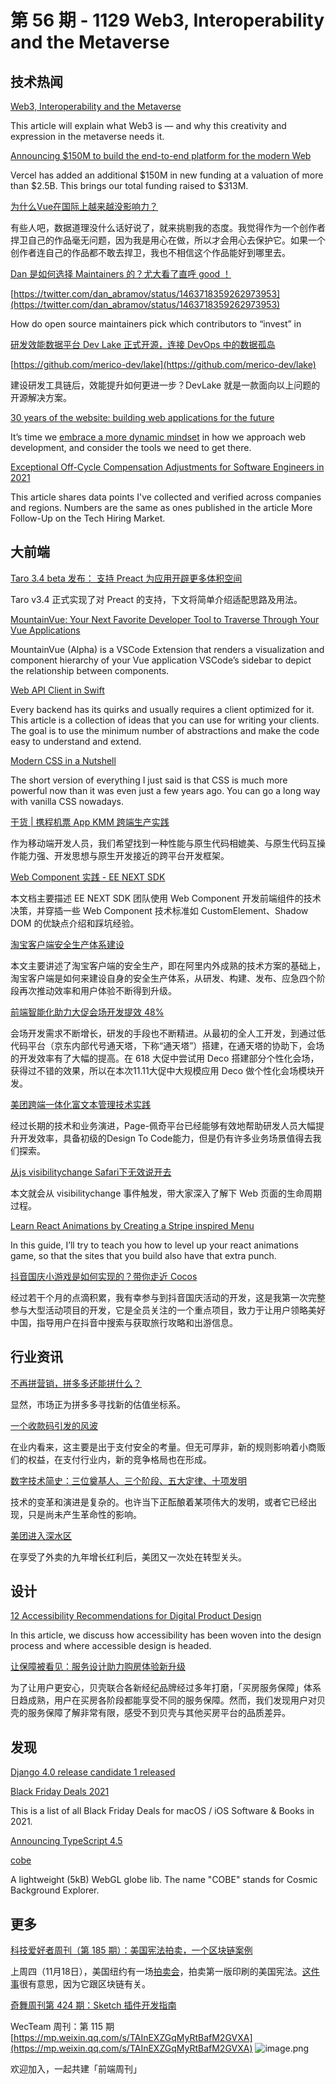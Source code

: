 # 第 56 期 - 1129 Web3, Interoperability and the Metaverse
## 技术热闻
[Web3, Interoperability and the Metaverse](https://medium.com/building-the-metaverse/web3-interoperability-and-the-metaverse-5b252dc39da)

This article will explain what Web3 is — and why this creativity and expression in the metaverse needs it.

[Announcing $150M to build the end-to-end platform for the modern Web](https://vercel.com/blog/vercel-funding-series-d-and-valuation)

Vercel has added an additional $150M in new funding at a valuation of more than $2.5B. This brings our total funding raised to $313M.

[为什么Vue在国际上越来越没影响力？](https://www.zhihu.com/question/472193255/answer/2235015723)

有些人吧，数据道理没什么话好说了，就来挑剔我的态度。我觉得作为一个创作者捍卫自己的作品毫无问题，因为我是用心在做，所以才会用心去保护它。如果一个创作者连自己的作品都不敢去捍卫，我也不相信这个作品能好到哪里去。

[Dan 是如何选择 Maintainers 的？尤大看了直呼 good ！](https://mp.weixin.qq.com/s/-rV-j61E31Rh4-V4A0tLYg)


[https://twitter.com/dan_abramov/status/1463718359262973953](https://twitter.com/dan_abramov/status/1463718359262973953)

How do open source maintainers pick which contributors to “invest” in

[研发效能数据平台 Dev Lake 正式开源，连接 DevOps 中的数据孤岛](https://mp.weixin.qq.com/s/SSGQlSZW8zMtJVHizGdxsg)


[https://github.com/merico-dev/lake](https://github.com/merico-dev/lake)

建设研发工具链后，效能提升如何更进一步？DevLake 就是一款面向以上问题的开源解决方案。

[30 years of the website: building web applications for the future](https://www.fastly.com/blog/30-years-of-the-website-building-web-applications-for-the-future)

It’s time we [embrace a more dynamic mindset](https://www.fastly.com/blog/30-years-of-the-website-meeting-the-demands-of-the-future) in how we approach web development, and consider the tools we need to get there. 

[Exceptional Off-Cycle Compensation Adjustments for Software Engineers in 2021](https://blog.pragmaticengineer.com/off-cycle-compensation-adjustments-for-software-engineers-in-2021/)

This article shares data points I've collected and verified across companies and regions. Numbers are the same as ones published in the article More Follow-Up on the Tech Hiring Market.

## 大前端
[Taro 3.4 beta 发布： 支持 Preact 为应用开辟更多体积空间](https://mp.weixin.qq.com/s/UKRp_bRkfgTG06ObVAEVQw)

Taro v3.4 正式实现了对 Preact 的支持，下文将简单介绍适配思路及用法。

[MountainVue: Your Next Favorite Developer Tool to Traverse Through Your Vue Applications](https://medium.com/@ryanlim301/mountainvue-your-next-favorite-developer-tool-to-traverse-through-your-vue-applications-34e2319d552a)

MountainVue (Alpha) is a VSCode Extension that renders a visualization and component hierarchy of your Vue application VSCode’s sidebar to depict the relationship between components.

[Web API Client in Swift](https://kean.blog/post/new-api-client)

Every backend has its quirks and usually requires a client optimized for it. This article is a collection of ideas that you can use for writing your clients. The goal is to use the minimum number of abstractions and make the code easy to understand and extend.

[Modern CSS in a Nutshell](https://cloudfour.com/thinks/modern-css-in-a-nutshell/)

The short version of everything I just said is that CSS is much more powerful now than it was even just a few years ago. You can go a long way with vanilla CSS nowadays.

[干货 | 携程机票 App KMM 跨端生产实践](https://mp.weixin.qq.com/s/gQNPO5iNFH1OQ-ygqjNfTA)

作为移动端开发人员，我们希望找到一种性能与原生代码相媲美、与原生代码互操作能力强、开发思想与原生开发接近的跨平台开发框架。

[Web Component 实践 - EE NEXT SDK](https://mp.weixin.qq.com/s/F5P0hySgkjQ2LEowwQfSsw)

本文档主要描述 EE NEXT SDK 团队使用 Web Component 开发前端组件的技术决策，并穿插一些 Web Component 技术标准如 CustomElement、Shadow DOM 的优缺点介绍和踩坑经验。

[淘宝客户端安全生产体系建设](https://mp.weixin.qq.com/s/ozjk76yFg-PF3eTfoJIbfQ)

本文主要讲述了淘宝客户端的安全生产，即在阿里内外成熟的技术方案的基础上，淘宝客户端是如何来建设自身的安全生产体系，从研发、构建、发布、应急四个阶段再次推动效率和用户体验不断得到升级。

[前端智能化助力大促会场开发提效 48%](https://mp.weixin.qq.com/s/5IKqy404OX8GdxttNHq6ow)

会场开发需求不断增长，研发的手段也不断精进。从最初的全人工开发，到通过低代码平台（京东内部代号通天塔，下称“通天塔”）搭建，在通天塔的协助下，会场的开发效率有了大幅的提高。在 618 大促中尝试用 Deco 搭建部分个性化会场，获得过不错的效果，所以在本次11.11大促中大规模应用 Deco 做个性化会场模块开发。

[美团跨端一体化富文本管理技术实践](https://tech.meituan.com/2021/11/25/page-webide-thrift.html)

经过长期的技术和业务演进，Page-佩奇平台已经能够有效地帮助研发人员大幅提升开发效率，具备初级的Design To Code能力，但是仍有许多业务场景值得去我们探索。

[从js visibilitychange Safari下无效说开去](https://www.zhangxinxu.com/wordpress/2021/11/js-visibilitychange-pagehide-lifecycle/)

本文就会从 visibilitychange 事件触发，带大家深入了解下 Web 页面的生命周期过程。

[Learn React Animations by Creating a Stripe inspired Menu](https://www.mikealche.com/software-development/learn-react-animations-by-creating-a-stripe-inspired-menu)

In this guide, I’ll try to teach you how to level up your react animations game, so that the sites that you build also have that extra punch.

[抖音国庆小游戏是如何实现的？带你走近 Cocos](https://mp.weixin.qq.com/s/cQ9S20Uxm6lir2pa1RF2cA)

经过若干个月的点滴积累，我有幸参与到抖音国庆活动的开发，这是我第一次完整参与大型活动项目的开发，它是全员关注的一个重点项目，致力于让用户领略美好中国，指导用户在抖音中搜索与获取旅行攻略和出游信息。

## 行业资讯
[不再拼营销，拼多多还能拼什么？](https://mp.weixin.qq.com/s/C424sKv2_GyBj8SkS-kywg)

显然，市场正为拼多多寻找新的估值坐标系。

[一个收款码引发的风波](https://mp.weixin.qq.com/s/-h9hG7KjceBvKAIRVNv_Aw)

在业内看来，这主要是出于支付安全的考量。但无可厚非，新的规则影响着小商贩们的权益，在支付行业内，新的竞争格局也在形成。

[数字技术简史：三位奠基人、三个阶段、五大定律、十项发明](https://mp.weixin.qq.com/s/YnoW0jKJ9juUjSBlcDqFeQ)

技术的变革和演进是复杂的。也许当下正酝酿着某项伟大的发明，或者它已经出现，只是尚未产生革命性的影响。

[美团进入深水区](https://mp.weixin.qq.com/s/3yo_1i3fzkrr2hf0U0zrCQ)

在享受了外卖的九年增长红利后，美团又一次处在转型关头。

## 设计
[12 Accessibility Recommendations for Digital Product Design](https://www.nearform.com/blog/12-accessibility-recommendations-designers/)

In this article, we discuss how accessibility has been woven into the design process and where accessible design is headed.

[让保障被看见：服务设计助力购房体验新升级](https://mp.weixin.qq.com/s/IMWqI_o6kemdLPcpiO7PsA)

为了让用户更安心，贝壳联合各新经纪品牌经过多年打磨，「买房服务保障」体系日趋成熟，用户在买房各阶段都能享受不同的服务保障。然而，我们发现用户对贝壳的服务保障了解非常有限，感受不到贝壳与其他买房平台的品质差异。

## 发现
[Django 4.0 release candidate 1 released](https://www.djangoproject.com/weblog/2021/nov/22/django-40-rc1/)


[Black Friday Deals 2021](https://github.com/mRs-/Black-Friday-Deals)

This is a list of all Black Friday Deals for macOS / iOS Software & Books in 2021.

[Announcing TypeScript 4.5](https://devblogs.microsoft.com/typescript/announcing-typescript-4-5/)


[cobe](https://github.com/shuding/cobe)

A lightweight (5kB) WebGL globe lib. The name "COBE" stands for Cosmic Background Explorer.

## 更多
[科技爱好者周刊（第 185 期）：美国宪法拍卖，一个区块链案例](http://www.ruanyifeng.com/blog/2021/11/weekly-issue-185.html)

上周四（11月18日），美国纽约有一场[拍卖会](https://www.sothebys.com/en/digital-catalogues/the-constitution-of-the-united-states)，拍卖第一版印刷的美国宪法。[这件事](https://www.sohu.com/a/502141771_267106)很有意思，因为它跟区块链有关。

[奇舞周刊第 424 期：Sketch 插件开发指南](https://mp.weixin.qq.com/s/EY6cCi8TubuWqBCOkZLa0A)


WecTeam 周刊：第 115 期[https://mp.weixin.qq.com/s/TAInEXZGqMyRtBafM2GVXA](https://mp.weixin.qq.com/s/TAInEXZGqMyRtBafM2GVXA)
![image.png](https://cdn.nlark.com/yuque/0/2020/png/85771/1605930034828-7fc81343-651f-4a15-8465-eebe5a23cf61.png#crop=0&crop=0&crop=1&crop=1&height=31&id=C5Hpa&margin=%5Bobject%20Object%5D&name=image.png&originHeight=90&originWidth=2186&originalType=binary&ratio=1&rotation=0&showTitle=false&size=14325&status=done&style=none&title=&width=746)


欢迎加入，一起共建「前端周刊」
